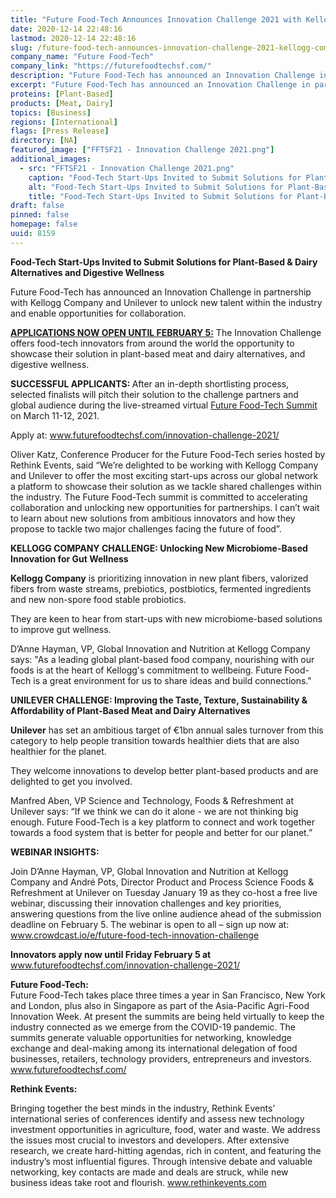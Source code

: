 ```yaml
---
title: "Future Food-Tech Announces Innovation Challenge 2021 with Kellogg Company and Unilever"
date: 2020-12-14 22:48:16
lastmod: 2020-12-14 22:48:16
slug: /future-food-tech-announces-innovation-challenge-2021-kellogg-company-and-unilever
company_name: "Future Food-Tech"
company_link: "https://futurefoodtechsf.com/"
description: "Future Food-Tech has announced an Innovation Challenge in partnership with Kellogg Company and Unilever to unlock new talent within the industry and enable opportunities for collaboration. The Innovation Challenge offers food-tech innovators from around the world the opportunity to showcase their solution in plant-based meat and dairy alternatives, and digestive wellness. After an in-depth shortlisting process, selected finalists will pitch their solution to the challenge partners and global audience during the live-streamed virtual Future Food-Tech Summit on March 11-12, 2021."
excerpt: "Future Food-Tech has announced an Innovation Challenge in partnership with Kellogg Company and Unilever to unlock new talent within the industry and enable opportunities for collaboration. The Innovation Challenge offers food-tech innovators from around the world the opportunity to showcase their solution in plant-based meat and dairy alternatives, and digestive wellness. After an in-depth shortlisting process, selected finalists will pitch their solution to the challenge partners and global audience during the live-streamed virtual Future Food-Tech Summit on March 11-12, 2021."
proteins: [Plant-Based]
products: [Meat, Dairy]
topics: [Business]
regions: [International]
flags: [Press Release]
directory: [NA]
featured_image: ["FFTSF21 - Innovation Challenge 2021.png"]
additional_images:
  - src: "FFTSF21 - Innovation Challenge 2021.png"
    caption: "Food-Tech Start-Ups Invited to Submit Solutions for Plant-Based &amp; Dairy Alternatives and Digestive Wellness"
    alt: "Food-Tech Start-Ups Invited to Submit Solutions for Plant-Based &amp; Dairy Alternatives and Digestive Wellness"
    title: "Food-Tech Start-Ups Invited to Submit Solutions for Plant-Based &amp; Dairy Alternatives and Digestive Wellness"
draft: false
pinned: false
homepage: false
uuid: 8159
---
```

<p><strong>Food-Tech Start-Ups Invited to Submit Solutions for Plant-Based & Dairy Alternatives and Digestive Wellness</strong></p>
<p>Future Food-Tech has announced an Innovation Challenge in partnership with Kellogg Company and Unilever to unlock new talent within the industry and enable opportunities for collaboration.</p>
<p><a href="https://futurefoodtechsf.com/innovation-challenge-2021/"><strong>APPLICATIONS NOW OPEN UNTIL FEBRUARY 5:</strong></a> The Innovation Challenge offers food-tech innovators from around the world the opportunity to showcase their solution in plant-based meat and dairy alternatives, and digestive wellness.</p>
<p><strong>SUCCESSFUL APPLICANTS: </strong>After an in-depth shortlisting process, selected finalists will pitch their solution to the challenge partners and global audience during the live-streamed virtual <a href="https://futurefoodtechsf.com/">Future Food-Tech Summit</a> on March 11-12, 2021.</p>
<p>Apply at: <a href="http://www.futurefoodtechsf.com/innovation-challenge-2021/">www.futurefoodtechsf.com/innovation-challenge-2021/</a></p>
<p>Oliver Katz, Conference Producer for the Future Food-Tech series hosted by Rethink Events, said “We’re delighted to be working with Kellogg Company and Unilever to offer the most exciting start-ups across our global network a platform to showcase their solution as we tackle shared challenges within the industry. The Future Food-Tech summit is committed to accelerating collaboration and unlocking new opportunities for partnerships. I can’t wait to learn about new solutions from ambitious innovators and how they propose to tackle two major challenges facing the future of food”.</p>
<p><strong>KELLOGG COMPANY CHALLENGE: Unlocking New Microbiome-Based Innovation for Gut Wellness</strong></p>
<p><strong>Kellogg Company</strong> is prioritizing innovation in new plant fibers, valorized fibers from waste streams, prebiotics, postbiotics, fermented ingredients and new non-spore food stable probiotics.</p>
<p>They are keen to hear from start-ups with new microbiome-based solutions to improve gut wellness.</p>
<p>D’Anne Hayman, VP, Global Innovation and Nutrition at Kellogg Company says: "As a leading global plant-based food company, nourishing with our foods is at the heart of Kellogg's commitment to wellbeing. Future Food-Tech is a great environment for us to share ideas and build connections."</p>
<p><strong>UNILEVER CHALLENGE: Improving the Taste, Texture, Sustainability & Affordability of Plant-Based Meat and Dairy Alternatives</strong></p>
<p><strong>Unilever</strong> has set an ambitious target of €1bn annual sales turnover from this category to help people transition towards healthier diets that are also healthier for the planet.</p>
<p>They welcome innovations to develop better plant-based products and are delighted to get you involved.</p>
<p>Manfred Aben, VP Science and Technology, Foods & Refreshment at Unilever says: “If we think we can do it alone - we are not thinking big enough. Future Food-Tech is a key platform to connect and work together towards a food system that is better for people and better for our planet.”</p>
<p><strong>WEBINAR INSIGHTS:</strong></p>
<p>Join D’Anne Hayman, VP, Global Innovation and Nutrition at Kellogg Company and André Pots, Director Product and Process Science Foods & Refreshment at Unilever on Tuesday January 19 as they co-host a free live webinar, discussing their innovation challenges and key priorities, answering questions from the live online audience ahead of the submission deadline on February 5. The webinar is open to all – sign up now at: <a href="http://www.crowdcast.io/e/future-food-tech-innovation-challenge">www.crowdcast.io/e/future-food-tech-innovation-challenge</a></p>
<p><strong>Innovators apply now until Friday February 5 at </strong><a href="https://www.futurefoodtechsf.com/innovation-challenge-2021/">www.futurefoodtechsf.com/innovation-challenge-2021/</a></p>
<p><strong>Future Food-Tech:</strong><br />
Future Food-Tech takes place three times a year in San Francisco, New York and London, plus also in Singapore as part of the Asia-Pacific Agri-Food Innovation Week. At present the summits are being held virtually to keep the industry connected as we emerge from the COVID-19 pandemic. The summits generate valuable opportunities for networking, knowledge exchange and deal-making among its international delegation of food businesses, retailers, technology providers, entrepreneurs and investors. <a href="https://www.futurefoodtechsf.com/">www.futurefoodtechsf.com/</a></p>
<p><strong>Rethink Events: </strong></p>
<p>Bringing together the best minds in the industry, Rethink Events’ international series of conferences identify and assess new technology investment opportunities in agriculture, food, water and waste. We address the issues most crucial to investors and developers. After extensive research, we create hard-hitting agendas, rich in content, and featuring the industry’s most influential figures. Through intensive debate and valuable networking, key contacts are made and deals are struck, while new business ideas take root and flourish. <a href="http://www.rethinkevents.com">www.rethinkevents.com</a></p>
